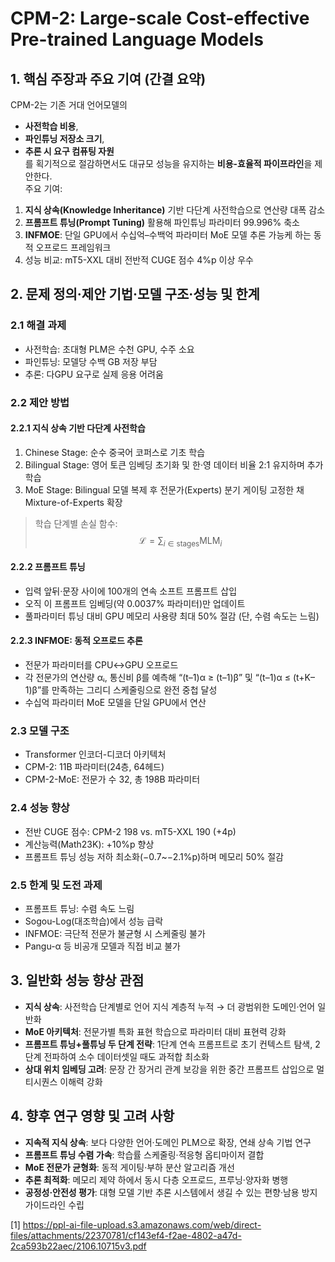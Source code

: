 # CPM-2: Large-scale Cost-effective Pre-trained Language Models

## 1. 핵심 주장과 주요 기여 (간결 요약)
CPM-2는 기존 거대 언어모델의  
- **사전학습 비용**,  
- **파인튜닝 저장소 크기**,  
- **추론 시 요구 컴퓨팅 자원**  
를 획기적으로 절감하면서도 대규모 성능을 유지하는 **비용-효율적 파이프라인**을 제안한다.  
주요 기여:
1. **지식 상속(Knowledge Inheritance)** 기반 다단계 사전학습으로 연산량 대폭 감소  
2. **프롬프트 튜닝(Prompt Tuning)** 활용해 파인튜닝 파라미터 99.996% 축소  
3. **INFMOE**: 단일 GPU에서 수십억–수백억 파라미터 MoE 모델 추론 가능케 하는 동적 오프로드 프레임워크  
4. 성능 비교: mT5-XXL 대비 전반적 CUGE 점수 4%p 이상 우수  

## 2. 문제 정의·제안 기법·모델 구조·성능 및 한계

### 2.1 해결 과제
- 사전학습: 초대형 PLM은 수천 GPU, 수주 소요  
- 파인튜닝: 모델당 수백 GB 저장 부담  
- 추론: 다GPU 요구로 실제 응용 어려움  

### 2.2 제안 방법
#### 2.2.1 지식 상속 기반 다단계 사전학습  
1) Chinese Stage: 순수 중국어 코퍼스로 기초 학습  
2) Bilingual Stage: 영어 토큰 임베딩 초기화 및 한·영 데이터 비율 2:1 유지하며 추가 학습  
3) MoE Stage: Bilingual 모델 복제 후 전문가(Experts) 분기 게이팅 고정한 채 Mixture-of-Experts 확장  
> 학습 단계별 손실 함수:  
> $$ \mathcal{L} = \sum_{i\in\text{stages}} \mathrm{MLM}_{i} $$  

#### 2.2.2 프롬프트 튜닝  
- 입력 앞뒤·문장 사이에 100개의 연속 소프트 프롬프트 삽입  
- 오직 이 프롬프트 임베딩(약 0.0037% 파라미터)만 업데이트  
- 풀파라미터 튜닝 대비 GPU 메모리 사용량 최대 50% 절감 (단, 수렴 속도는 느림)

#### 2.2.3 INFMOE: 동적 오프로드 추론  
- 전문가 파라미터를 CPU↔GPU 오프로드  
- 각 전문가의 연산량 αᵢ, 통신비 β를 예측해 “(t–1)α ≥ (t–1)β” 및 “(t–1)α ≤ (t+K–1)β”를 만족하는 그리디 스케줄링으로 완전 중첩 달성  
- 수십억 파라미터 MoE 모델을 단일 GPU에서 연산  

### 2.3 모델 구조
- Transformer 인코더-디코더 아키텍처  
- CPM-2: 11B 파라미터(24층, 64헤드)  
- CPM-2-MoE: 전문가 수 32, 총 198B 파라미터  

### 2.4 성능 향상
- 전반 CUGE 점수: CPM-2 198 vs. mT5-XXL 190 (+4p)  
- 계산능력(Math23K): +10%p 향상  
- 프롬프트 튜닝 성능 저하 최소화(−0.7~−2.1%p)하며 메모리 50% 절감  

### 2.5 한계 및 도전 과제
- 프롬프트 튜닝: 수렴 속도 느림  
- Sogou-Log(대조학습)에서 성능 급락  
- INFMOE: 극단적 전문가 불균형 시 스케줄링 불가  
- Pangu-α 등 비공개 모델과 직접 비교 불가  

## 3. 일반화 성능 향상 관점
- **지식 상속**: 사전학습 단계별로 언어 지식 계층적 누적 → 더 광범위한 도메인·언어 일반화  
- **MoE 아키텍처**: 전문가별 특화 표현 학습으로 파라미터 대비 표현력 강화  
- **프롬프트 튜닝+풀튜닝 두 단계 전략**: 1단계 연속 프롬프트로 초기 컨텍스트 탐색, 2단계 전파하여 소수 데이터셋일 때도 과적합 최소화  
- **상대 위치 임베딩 고려**: 문장 간 장거리 관계 보강을 위한 중간 프롬프트 삽입으로 멀티시퀀스 이해력 강화  

## 4. 향후 연구 영향 및 고려 사항
- **지속적 지식 상속**: 보다 다양한 언어·도메인 PLM으로 확장, 연쇄 상속 기법 연구  
- **프롬프트 튜닝 수렴 가속**: 학습률 스케줄링·적응형 옵티마이저 결합  
- **MoE 전문가 균형화**: 동적 게이팅·부하 분산 알고리즘 개선  
- **추론 최적화**: 메모리 제약 하에서 동시 다층 오프로드, 프루닝·양자화 병행  
- **공정성·안전성 평가**: 대형 모델 기반 추론 시스템에서 생길 수 있는 편향·남용 방지 가이드라인 수립  


[1] https://ppl-ai-file-upload.s3.amazonaws.com/web/direct-files/attachments/22370781/cf143ef4-f2ae-4802-a47d-2ca593b22aec/2106.10715v3.pdf
